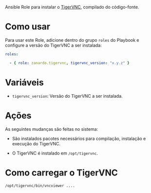 Ansible Role para instalar o [TigerVNC](http://tigervnc.org/), compilado do
código-fonte.

# Como usar

Para usar este Role, adicione dentro do grupo `roles` do Playbook e configure a
versão do TigerVNC a ser instalada:

```yaml
roles:

  - { role: zanardo.tigervnc, tigervnc_version: "x.y.z" }
```

# Variáveis

- `tigervnc_version`: Versão do TigerVNC a ser instalada.

# Ações

As seguintes mudanças são feitas no sistema:

- São instalados pacotes necessários para compilação, instalação e execução do
  TigerVNC.

- O TigerVNC é instalado em `/opt/tigervnc`.

# Como carregar o TigerVNC

```bash
/opt/tigervnc/bin/vncviewer ....
```
